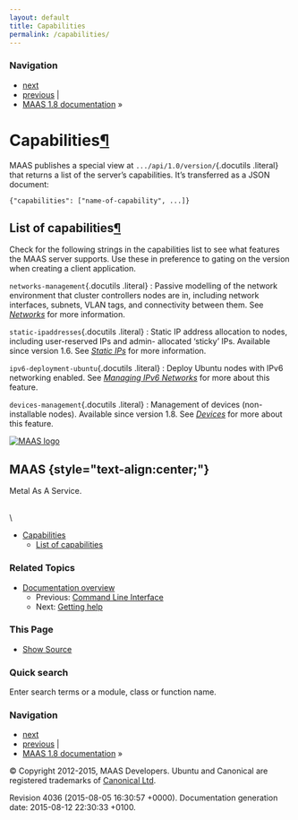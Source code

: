 ```yaml
---
layout: default
title: Capabilities
permalink: /capabilities/
---
```

### Navigation

-   [next](getting-help.html "Getting help")
-   [previous](maascli.html "Command Line Interface") |
-   [MAAS 1.8 documentation](index.html) »

Capabilities[¶](#capabilities "Permalink to this headline")
===========================================================

MAAS publishes a special view at `.../api/1.0/version/`{.docutils
.literal} that returns a list of the server’s capabilities. It’s
transferred as a JSON document:

    {"capabilities": ["name-of-capability", ...]}

List of capabilities[¶](#list-of-capabilities "Permalink to this headline")
---------------------------------------------------------------------------

Check for the following strings in the capabilities list to see what
features the MAAS server supports. Use these in preference to gating on
the version when creating a client application.

`networks-management`{.docutils .literal}
:   Passive modelling of the network environment that cluster
    controllers nodes are in, including network interfaces, subnets,
    VLAN tags, and connectivity between them. See
    [*Networks*](networks.html#networks) for more information.

`static-ipaddresses`{.docutils .literal}
:   Static IP address allocation to nodes, including user-reserved IPs
    and admin- allocated ‘sticky’ IPs. Available since version 1.6. See
    [*Static IPs*](static-ips.html#static-ips) for more information.

`ipv6-deployment-ubuntu`{.docutils .literal}
:   Deploy Ubuntu nodes with IPv6 networking enabled. See [*Managing
    IPv6 Networks*](ipv6.html#ipv6) for more about this feature.

`devices-management`{.docutils .literal}
:   Management of devices (non-installable nodes). Available since
    version 1.8. See [*Devices*](devices.html#devices) for more about
    this feature.

[![MAAS
logo](_static/maas-logo-200.png)](index.html "MAAS Documentation Homepage")

MAAS {style="text-align:center;"}
----

Metal As A Service.

\
 \

-   [Capabilities](#)
    -   [List of capabilities](#list-of-capabilities)

### Related Topics

-   [Documentation overview](index.html)
    -   Previous: [Command Line
        Interface](maascli.html "previous chapter")
    -   Next: [Getting help](getting-help.html "next chapter")

### This Page

-   [Show Source](_sources/capabilities.txt)

### Quick search

Enter search terms or a module, class or function name.

### Navigation

-   [next](getting-help.html "Getting help")
-   [previous](maascli.html "Command Line Interface") |
-   [MAAS 1.8 documentation](index.html) »

© Copyright 2012-2015, MAAS Developers. Ubuntu and Canonical are
registered trademarks of [Canonical Ltd](http://canonical.com).

Revision 4036 (2015-08-05 16:30:57 +0000). Documentation generation
date: 2015-08-12 22:30:33 +0100.